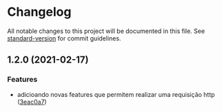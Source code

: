 # Changelog

All notable changes to this project will be documented in this file. See [standard-version](https://github.com/conventional-changelog/standard-version) for commit guidelines.

## 1.2.0 (2021-02-17)


### Features

* adicioando novas features que permitem realizar uma requisição http ([3eac0a7](https://github.com/viniciusmattosrj/http-node-puro/commit/3eac0a7974d3c485a6cf475b71dfd3d9430f2253))
